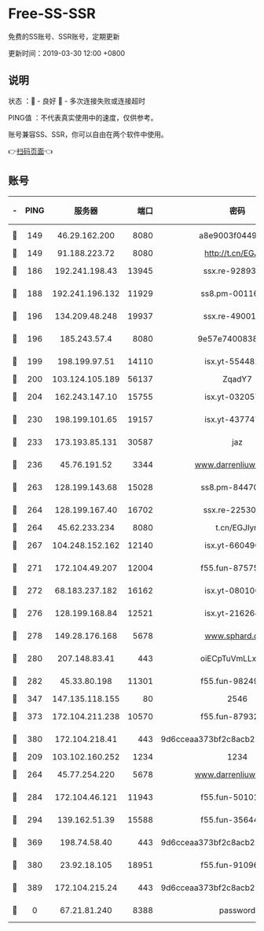 # Free-SS-SSR

免费的SS账号、SSR账号，定期更新

更新时间：2019-03-30 12:00 +0800

## 说明

状态     ：🙂 - 良好 🙁 - 多次连接失败或连接超时

PING值   ：不代表真实使用中的速度，仅供参考。

账号兼容SS、SSR，你可以自由在两个软件中使用。

👉[扫码页面](https://liesauer.github.io/Free-SS-SSR/)👈

## 账号

|-|PING|服务器|端口|密码|加密方式|区域|
|:----:|:----:|:-----:|-----:|:----:|:----:|:----:|
|🙂|149|46.29.162.200|8080|a8e9003f0449cea5|chacha20-ietf|RU|
|🙂|149|91.188.223.72|8080|http://t.cn/EGJIyrl|rc4-md5|RU|
|🙂|186|192.241.198.43|13945|ssx.re-92893313|aes-256-cfb|US|
|🙂|188|192.241.196.132|11929|ss8.pm-00116909|aes-256-cfb|US|
|🙂|196|134.209.48.248|19937|ssx.re-49001523|aes-256-cfb|US|
|🙂|196|185.243.57.4|8080|9e57e7400838a01e|chacha20-ietf|US|
|🙂|199|198.199.97.51|14110|isx.yt-55448216|aes-256-cfb|US|
|🙂|200|103.124.105.189|56137|ZqadY7|chacha20|US|
|🙂|204|162.243.147.10|15755|isx.yt-03205725|aes-256-cfb|US|
|🙂|230|198.199.101.65|19157|isx.yt-43774742|aes-256-cfb|US|
|🙂|233|173.193.85.131|30587|jaz|aes-256-cfb|US|
|🙂|236|45.76.191.52|3344|www.darrenliuwei.com|aes-256-cfb|JP|
|🙂|263|128.199.143.68|15028|ss8.pm-84470034|aes-256-cfb|SG|
|🙂|264|128.199.167.40|16702|ssx.re-22530324|aes-256-cfb|SG|
|🙂|264|45.62.233.234|8080|t.cn/EGJIyrl|rc4-md5|CA|
|🙂|267|104.248.152.162|12140|isx.yt-66049026|aes-256-cfb|SG|
|🙂|271|172.104.49.207|12004|f55.fun-87575174|aes-256-cfb|SG|
|🙂|272|68.183.237.182|16162|isx.yt-08010046|aes-256-cfb|SG|
|🙂|276|128.199.168.84|12521|isx.yt-21626467|aes-256-cfb|SG|
|🙂|278|149.28.176.168|5678|www.sphard.com|aes-256-cfb|AU|
|🙂|280|207.148.83.41|443|oiECpTuVmLLxk4Ts|aes-256-cfb|AU|
|🙂|282|45.33.80.198|11301|f55.fun-98249734|aes-256-cfb|US|
|🙂|347|147.135.118.155|80|2546|chacha20|US|
|🙂|373|172.104.211.238|10570|f55.fun-87932091|aes-256-cfb|US|
|🙂|380|172.104.218.41|443|9d6cceaa373bf2c8acb22e60b6a58be6|aes-256-cfb|US|
|🙂|209|103.102.160.252|1234|1234|rc4-md5|JP|
|🙂|264|45.77.254.220|5678|www.darrenliuwei.com|aes-256-cfb|SG|
|🙂|284|172.104.46.121|11943|f55.fun-50101204|aes-256-cfb|SG|
|🙂|294|139.162.51.39|15588|f55.fun-35644357|aes-256-cfb|SG|
|🙂|369|198.74.58.40|443|9d6cceaa373bf2c8acb22e60b6a58be6|aes-256-cfb|US|
|🙂|380|23.92.18.105|18951|f55.fun-91096122|aes-256-cfb|US|
|🙂|389|172.104.215.24|443|9d6cceaa373bf2c8acb22e60b6a58be6|aes-256-cfb|US|
|🙁|0|67.21.81.240|8388|password|aes-256-cfb|US|
